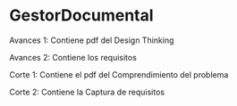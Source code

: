 # GestorDocumental
Avances 1: Contiene pdf del Design Thinking 

Avances 2: Contiene los requisitos 

Corte 1: Contiene el pdf del Comprendimiento del problema 

Corte 2: Contiene la Captura de requisitos
